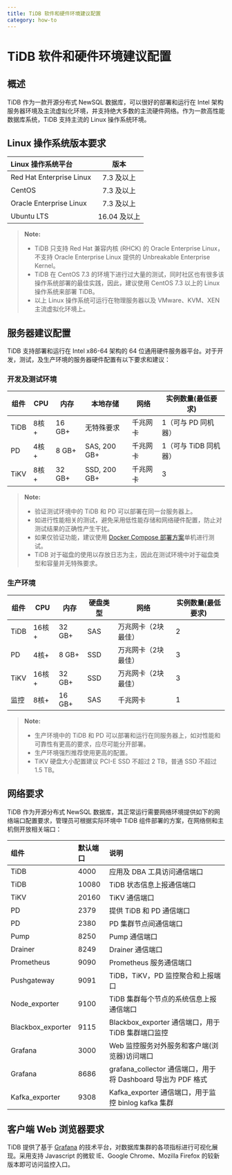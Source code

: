 ```yaml
---
title: TiDB 软件和硬件环境建议配置
category: how-to
---
```


# TiDB 软件和硬件环境建议配置

## 概述

TiDB 作为一款开源分布式 NewSQL 数据库，可以很好的部署和运行在 Intel 架构服务器环境及主流虚拟化环境，并支持绝大多数的主流硬件网络。作为一款高性能数据库系统，TiDB 支持主流的 Linux 操作系统环境。

## Linux 操作系统版本要求

| Linux 操作系统平台             |    版本     |
|:------------------------ |:---------:|
| Red Hat Enterprise Linux |  7.3 及以上  |
| CentOS                   |  7.3 及以上  |
| Oracle Enterprise Linux  |  7.3 及以上  |
| Ubuntu LTS               | 16.04 及以上 |


> **Note:**
> 
> - TiDB 只支持 Red Hat 兼容内核 (RHCK) 的 Oracle Enterprise Linux，不支持 Oracle Enterprise Linux 提供的 Unbreakable Enterprise Kernel。
> - TiDB 在 CentOS 7.3 的环境下进行过大量的测试，同时社区也有很多该操作系统部署的最佳实践，因此，建议使用 CentOS 7.3 以上的 Linux 操作系统来部署 TiDB。
> - 以上 Linux 操作系统可运行在物理服务器以及 VMware、KVM、XEN 主流虚拟化环境上。

## 服务器建议配置

TiDB 支持部署和运行在 Intel x86-64 架构的 64 位通用硬件服务器平台。对于开发，测试，及生产环境的服务器硬件配置有以下要求和建议：

### 开发及测试环境

| **组件** | **CPU** | **内存** | **本地存储**     | **网络** | **实例数量(最低要求)** |
| ------ | ------- | ------ | ------------ | ------ | -------------- |
| TiDB   | 8核+     | 16 GB+ | 无特殊要求        | 千兆网卡   | 1（可与 PD 同机器）   |
| PD     | 4核+     | 8 GB+  | SAS, 200 GB+ | 千兆网卡   | 1（可与 TiDB 同机器） |
| TiKV   | 8核+     | 32 GB+ | SSD, 200 GB+ | 千兆网卡   | 3              |


> **Note:**
> 
> - 验证测试环境中的 TiDB 和 PD 可以部署在同一台服务器上。
> - 如进行性能相关的测试，避免采用低性能存储和网络硬件配置，防止对测试结果的正确性产生干扰。
> - 如果仅验证功能，建议使用 [Docker Compose 部署方案](/how-to/get-started/local-cluster/install-from-docker-compose.md)单机进行测试。
> - TiDB 对于磁盘的使用以存放日志为主，因此在测试环境中对于磁盘类型和容量并无特殊要求。

### 生产环境

| **组件** | **CPU** | **内存** | **硬盘类型** | **网络**     | **实例数量(最低要求)** |
| ------ | ------- | ------ | -------- | ---------- | -------------- |
| TiDB   | 16核+    | 32 GB+ | SAS      | 万兆网卡（2块最佳） | 2              |
| PD     | 4核+     | 8 GB+  | SSD      | 万兆网卡（2块最佳） | 3              |
| TiKV   | 16核+    | 32 GB+ | SSD      | 万兆网卡（2块最佳） | 3              |
| 监控     | 8核+     | 16 GB+ | SAS      | 千兆网卡       | 1              |


> **Note:**
> 
> - 生产环境中的 TiDB 和 PD 可以部署和运行在同服务器上，如对性能和可靠性有更高的要求，应尽可能分开部署。
> - 生产环境强烈推荐使用更高的配置。
> - TiKV 硬盘大小配置建议 PCI-E SSD 不超过 2 TB，普通 SSD 不超过 1.5 TB。

## 网络要求

TiDB 作为开源分布式 NewSQL 数据库，其正常运行需要网络环境提供如下的网络端口配置要求，管理员可根据实际环境中 TiDB 组件部署的方案，在网络侧和主机侧开放相关端口：

| 组件                | 默认端口  | 说明                                              |
|:----------------- |:----- |:----------------------------------------------- |
| TiDB              | 4000  | 应用及 DBA 工具访问通信端口                                |
| TiDB              | 10080 | TiDB 状态信息上报通信端口                                 |
| TiKV              | 20160 | TiKV 通信端口                                       |
| PD                | 2379  | 提供 TiDB 和 PD 通信端口                               |
| PD                | 2380  | PD 集群节点间通信端口                                    |
| Pump              | 8250  | Pump 通信端口                                       |
| Drainer           | 8249  | Drainer 通信端口                                    |
| Prometheus        | 9090  | Prometheus 服务通信端口                               |
| Pushgateway       | 9091  | TiDB，TiKV，PD 监控聚合和上报端口                          |
| Node_exporter     | 9100  | TiDB 集群每个节点的系统信息上报通信端口                          |
| Blackbox_exporter | 9115  | Blackbox_exporter 通信端口，用于 TiDB 集群端口监控           |
| Grafana           | 3000  | Web 监控服务对外服务和客户端(浏览器)访问端口                       |
| Grafana           | 8686  | grafana_collector 通信端口，用于将 Dashboard 导出为 PDF 格式 |
| Kafka_exporter    | 9308  | Kafka_exporter 通信端口，用于监控 binlog kafka 集群        |


## 客户端 Web 浏览器要求

TiDB 提供了基于 [Grafana](https://grafana.com/) 的技术平台，对数据库集群的各项指标进行可视化展现。采用支持 Javascript 的微软 IE、Google Chrome、Mozilla Firefox 的较新版本即可访问监控入口。
